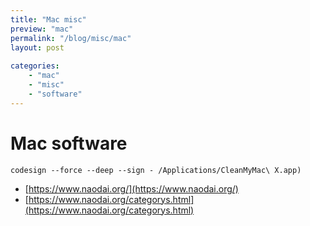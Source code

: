 ```yaml
---
title: "Mac misc"
preview: "mac" 
permalink: "/blog/misc/mac" 
layout: post
 
categories: 
    - "mac"
    - "misc"
    - "software"
---
```


# Mac software

```shell script
codesign --force --deep --sign - /Applications/CleanMyMac\ X.app)
```



* [https://www.naodai.org/](https://www.naodai.org/)
* [https://www.naodai.org/categorys.html](https://www.naodai.org/categorys.html)
